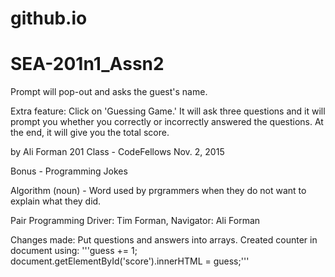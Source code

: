 # github.io
# SEA-201n1_Assn2

Prompt will pop-out and asks the guest's name.

Extra feature:
Click on 'Guessing Game.'
It will ask three questions and it will prompt you whether you correctly or incorrectly answered the questions.  At the end, it will give you the total score.

by Ali Forman
201 Class - CodeFellows
Nov. 2, 2015

Bonus - Programming Jokes

Algorithm (noun) - Word used by prgrammers when they do not want to explain what they did.

Pair Programming Driver: Tim Forman, Navigator: Ali Forman

Changes made:
Put questions and answers into arrays.
Created counter in document using:
'''guess += 1;
document.getElementById('score').innerHTML = guess;'''
